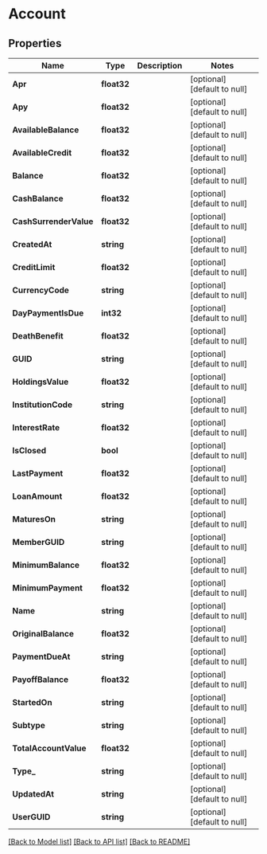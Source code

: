 # Account

## Properties
Name | Type | Description | Notes
------------ | ------------- | ------------- | -------------
**Apr** | **float32** |  | [optional] [default to null]
**Apy** | **float32** |  | [optional] [default to null]
**AvailableBalance** | **float32** |  | [optional] [default to null]
**AvailableCredit** | **float32** |  | [optional] [default to null]
**Balance** | **float32** |  | [optional] [default to null]
**CashBalance** | **float32** |  | [optional] [default to null]
**CashSurrenderValue** | **float32** |  | [optional] [default to null]
**CreatedAt** | **string** |  | [optional] [default to null]
**CreditLimit** | **float32** |  | [optional] [default to null]
**CurrencyCode** | **string** |  | [optional] [default to null]
**DayPaymentIsDue** | **int32** |  | [optional] [default to null]
**DeathBenefit** | **float32** |  | [optional] [default to null]
**GUID** | **string** |  | [optional] [default to null]
**HoldingsValue** | **float32** |  | [optional] [default to null]
**InstitutionCode** | **string** |  | [optional] [default to null]
**InterestRate** | **float32** |  | [optional] [default to null]
**IsClosed** | **bool** |  | [optional] [default to null]
**LastPayment** | **float32** |  | [optional] [default to null]
**LoanAmount** | **float32** |  | [optional] [default to null]
**MaturesOn** | **string** |  | [optional] [default to null]
**MemberGUID** | **string** |  | [optional] [default to null]
**MinimumBalance** | **float32** |  | [optional] [default to null]
**MinimumPayment** | **float32** |  | [optional] [default to null]
**Name** | **string** |  | [optional] [default to null]
**OriginalBalance** | **float32** |  | [optional] [default to null]
**PaymentDueAt** | **string** |  | [optional] [default to null]
**PayoffBalance** | **float32** |  | [optional] [default to null]
**StartedOn** | **string** |  | [optional] [default to null]
**Subtype** | **string** |  | [optional] [default to null]
**TotalAccountValue** | **float32** |  | [optional] [default to null]
**Type_** | **string** |  | [optional] [default to null]
**UpdatedAt** | **string** |  | [optional] [default to null]
**UserGUID** | **string** |  | [optional] [default to null]

[[Back to Model list]](../README.md#documentation-for-models) [[Back to API list]](../README.md#documentation-for-api-endpoints) [[Back to README]](../README.md)


